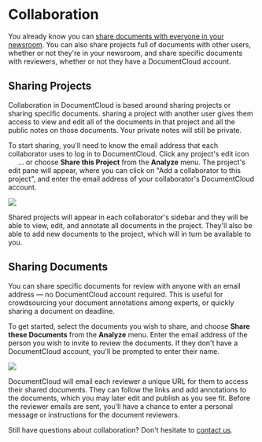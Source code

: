 # Collaboration

You already know you can <a href="/help/privacy#access">share documents with everyone in your newsroom</a>. You can also share projects full of documents with other users, whether or not they're in your newsroom, and share specific documents with reviewers, whether or not they have a DocumentCloud account.

## Sharing Projects

Collaboration in DocumentCloud is based around sharing projects or sharing specific documents. sharing a project with another user gives them access to view and edit all of the documents in that project and all the public notes on those documents. Your private notes will still be private. 

To start sharing, you'll need to know the email address that each collaborator uses to log in to DocumentCloud. Click any project's edit icon <span class="icon edit_glyph" style="padding-left:16px;position:relative;top: -2px;">&#65279;</span> ... or choose **Share this Project** from the **Analyze** menu. The project's edit pane will appear, where you can click on "Add a collaborator to this project", and enter the email address of your collaborator's DocumentCloud account.

<img src="/images/help/show_collaborator.png" class="full_line" />

Shared projects will appear in each collaborator's sidebar and they will be able to view, edit, and annotate all documents in the project. They'll also be able to add new documents to the project, which will in turn be available to you.

## Sharing Documents

You can share specific documents for review with anyone with an email address &mdash; no DocumentCloud account required. This is useful for crowdsourcing your document annotations among experts, or quickly sharing a document on deadline.

To get started, select the documents you wish to share, and choose **Share these Documents** from the **Analyze** menu. Enter the email address of the person you wish to invite to review the documents. If they don't have a DocumentCloud account, you'll be prompted to enter their name.

<img src="/images/help/share.png" class="full_line" />

DocumentCloud will email each reviewer a unique URL for them to access their shared documents. They can follow the links and add annotations to the documents, which you may later edit and publish as you see fit. Before the reviewer emails are sent, you'll have a chance to enter a personal message or instructions for the document reviewers.

Still have questions about collaboration? Don't hesitate to [contact us][].

[contact us]: javascript:dc.ui.Dialog.contact()


